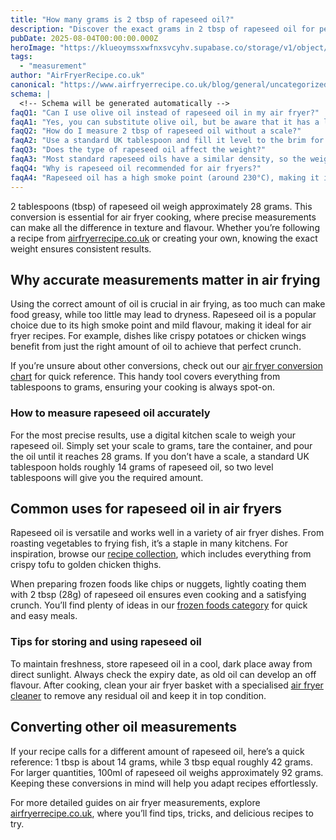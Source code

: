 ```yaml
---
title: "How many grams is 2 tbsp of rapeseed oil?"
description: "Discover the exact grams in 2 tbsp of rapeseed oil for perfect air fryer recipes. Get precise measurements every time!"
pubDate: 2025-08-04T00:00:00.000Z
heroImage: "https://klueoymssxwfnxsvcyhv.supabase.co/storage/v1/object/public/Shmucket/how-many-grams-is-2-tbsp-rapeseed-oil.webp"
tags:
  - "measurement"
author: "AirFryerRecipe.co.uk"
canonical: "https://www.airfryerrecipe.co.uk/blog/general/uncategorized/how-many-grams-is-2-tbsp-rapeseed-oil"
schema: |
  <!-- Schema will be generated automatically -->
faqQ1: "Can I use olive oil instead of rapeseed oil in my air fryer?"
faqA1: "Yes, you can substitute olive oil, but be aware that it has a lower smoke point than rapeseed oil. For high-heat cooking, rapeseed oil is generally better. If using olive oil, stick to light or refined versions for air frying."
faqQ2: "How do I measure 2 tbsp of rapeseed oil without a scale?"
faqA2: "Use a standard UK tablespoon and fill it level to the brim for an accurate 14-gram measure. Two level tablespoons will give you approximately 28 grams of rapeseed oil. Avoid heaping or under-filling for best results."
faqQ3: "Does the type of rapeseed oil affect the weight?"
faqA3: "Most standard rapeseed oils have a similar density, so the weight per tablespoon remains consistent. Cold-pressed or flavoured varieties may vary slightly, but the difference is minimal for cooking purposes."
faqQ4: "Why is rapeseed oil recommended for air fryers?"
faqA4: "Rapeseed oil has a high smoke point (around 230°C), making it ideal for air frying at high temperatures. Its neutral flavour also won’t overpower your dishes, unlike stronger oils like coconut or sesame."
---
```

<p>2 tablespoons (tbsp) of rapeseed oil weigh approximately 28 grams. This conversion is essential for air fryer cooking, where precise measurements can make all the difference in texture and flavour. Whether you’re following a recipe from <a href=https://www.airfryerrecipe.co.uk>airfryerrecipe.co.uk</a> or creating your own, knowing the exact weight ensures consistent results.</p>

<h2>Why accurate measurements matter in air frying</h2>  
<p>Using the correct amount of oil is crucial in air frying, as too much can make food greasy, while too little may lead to dryness. Rapeseed oil is a popular choice due to its high smoke point and mild flavour, making it ideal for air fryer recipes. For example, dishes like crispy potatoes or chicken wings benefit from just the right amount of oil to achieve that perfect crunch.</p>  
<p>If you’re unsure about other conversions, check out our <a href=https://www.airfryerrecipe.co.uk/air-fryer-conversion-chart>air fryer conversion chart</a> for quick reference. This handy tool covers everything from tablespoons to grams, ensuring your cooking is always spot-on.</p>  

<h3>How to measure rapeseed oil accurately</h3>  
<p>For the most precise results, use a digital kitchen scale to weigh your rapeseed oil. Simply set your scale to grams, tare the container, and pour the oil until it reaches 28 grams. If you don’t have a scale, a standard UK tablespoon holds roughly 14 grams of rapeseed oil, so two level tablespoons will give you the required amount.</p>  

<h2>Common uses for rapeseed oil in air fryers</h2>  
<p>Rapeseed oil is versatile and works well in a variety of air fryer dishes. From roasting vegetables to frying fish, it’s a staple in many kitchens. For inspiration, browse our <a href=https://www.airfryerrecipe.co.uk/recipes>recipe collection</a>, which includes everything from crispy tofu to golden chicken thighs.</p>  
<p>When preparing frozen foods like chips or nuggets, lightly coating them with 2 tbsp (28g) of rapeseed oil ensures even cooking and a satisfying crunch. You’ll find plenty of ideas in our <a href=https://www.airfryerrecipe.co.uk/recipe-category/frozen-foods>frozen foods category</a> for quick and easy meals.</p>  

<h3>Tips for storing and using rapeseed oil</h3>  
<p>To maintain freshness, store rapeseed oil in a cool, dark place away from direct sunlight. Always check the expiry date, as old oil can develop an off flavour. After cooking, clean your air fryer basket with a specialised <a href=https://www.airfryerrecipe.co.uk/air-fryer-cleaner>air fryer cleaner</a> to remove any residual oil and keep it in top condition.</p>  

<h2>Converting other oil measurements</h2>  
<p>If your recipe calls for a different amount of rapeseed oil, here’s a quick reference: 1 tbsp is about 14 grams, while 3 tbsp equal roughly 42 grams. For larger quantities, 100ml of rapeseed oil weighs approximately 92 grams. Keeping these conversions in mind will help you adapt recipes effortlessly.</p>  
<p>For more detailed guides on air fryer measurements, explore <a href=https://www.airfryerrecipe.co.uk>airfryerrecipe.co.uk</a>, where you’ll find tips, tricks, and delicious recipes to try.</p>
